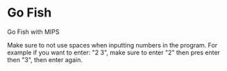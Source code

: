 # Go Fish
Go Fish with MIPS

Make sure to not use spaces when inputting numbers in the program. For example if you want to enter: "2 3", make sure to enter "2" then pres enter then "3", then enter again.
